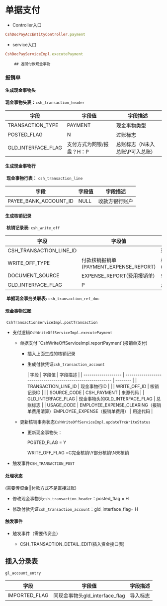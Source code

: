 # 单据支付

- Controller入口

```ruby
CshDocPayAccEntityController.payment
```

- service入口

```ruby
CshDocPayServiceImpl.executePayment
```



 		## 返回付款现金事物

### 报销单

#### 	生成现金事物头

​		**现金事物头表：**`csh_transaction_header`

| 字段               | 字段值                    | 字段描述                        |
| ------------------ | ------------------------- | ------------------------------- |
| TRANSACTION_TYPE   | PAYMENT                   | 现金事物类型                    |
| POSTED_FLAG        | N                         | 过账标志                        |
| GLD_INTERFACE_FLAG | 支付方式为网银/报盘？H：P | 总账标志（N未入总账\\P可入总账) |
#### 	生成现金事物行 

​		**现金事物行表：** `csh_transaction_line`

| 字段                  | 字段值 | 字段描述       |
| --------------------- | ------ | -------------- |
| PAYEE_BANK_ACCOUNT_ID | NULL   | 收款方银行账户 |

#### 	生成核销记录

​		**核销记录表:** `csh_write_off`

| 字段                    | 字段值                                 | 字段描述                      |
| ----------------------- | -------------------------------------- | ----------------------------- |
| CSH_TRANSACTION_LINE_ID |                                        | 现金事务行ID                  |
| WRITE_OFF_TYPE          | 付款核销报销单(PAYMENT_EXPENSE_REPORT) | 核销类型 (CSH_WRITE_OFF_TYPE) |
| DOCUMENT_SOURCE         | EXPENSE_REPORT(费用报销单)             | 单据来源                      |
| GLD_INTERFACE_FLAG      | P                                      | 总账标识                      |

​		**单据现金事务关联表:** `csh_transaction_ref_doc`



#### 	现金事物过账

​		`CshTransactionServiceImpl.postTransaction`

- 支付逻辑`CshWriteOffServiceImpl.executePayment`

  - 单据支付``CshWriteOffServiceImpl.reportPayment`(报销单支付)

    - 插入上面生成的核销记录

    - 生成付款凭证`csh_transaction_account`

      | 字段                | 字段值                                                       | 字段描述 |
    | ------------------- | ------------------------------------------------------------ | -------- |
      | TRANSACTION_LINE_ID | 现金事物行ID                                                 |          |
    | WRITE_OFF_ID        | 核销记录ID                                                   |          |
      | SOURCE_CODE         | CSH_PAYMENT                                                  | 来源代码 |
      | GLD_INTERFACE_FLAG  | 现金事物头的GLD_INTERFACE_FLAG                               | 总账标志 |
      | USAGE_CODE          | EMPLOYEE_EXPENSE_CLEARING（报销单费用清算）EMPLOYEE_EXPENSE（报销单费用） | 用途代码 |
  
  - 更新核销事务状态`CshWriteOffServiceImpl.updateTrxWriteStatus`
  
    - 更新现金事物头：
    
      POSTED_FLAG = Y
    
      WRITE_OFF_FLAG =C完全核销\\Y部分核销\\N未核销
    

- 触发事件`CSH_TRANSACTION_POST`

#### 处理状态

  (需要传资金||付款方式不是直接过账)

  - 修改现金事物头`csh_transaction_header`：posted_flag = H
  
  - 修改付款凭证`csh_transaction_account`：gld_interface_flag= H

#### 触发事件

- 触发事件（需要传资金）
  
  - CSH_TRANSACTION_DETAIL_EDIT(插入资金接口表)



## 插入分录表

`gl_account_entry`

| 字段          | 字段值                         | 字段描述 |
| ------------- | ------------------------------ | -------- |
| IMPORTED_FLAG | 同现金事物头gld_interface_flag | 导入标志 |

